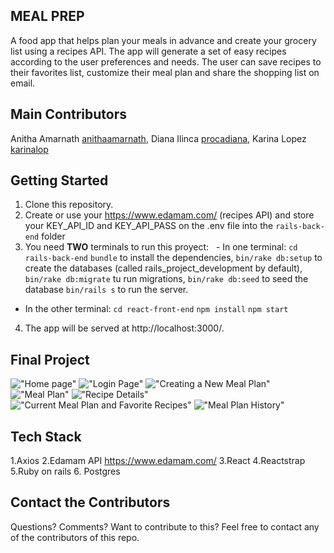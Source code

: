 ## MEAL PREP

A food app that helps plan your meals in advance and create your grocery list using a recipes API. The app will generate a set of easy recipes according to the user preferences and needs. The user can save recipes to their favorites list, customize their meal plan and share the shopping list on email.

## Main Contributors
Anitha Amarnath [anithaamarnath](https://github.com/anithaamarnath), Diana Ilinca [procadiana](https://github.com/procadiana), Karina Lopez [karinalop](https://github.com/karinalop)


## Getting Started
1. Clone this repository.
2.  Create or use your https://www.edamam.com/ (recipes API) and store your KEY_API_ID and KEY_API_PASS on the .env file into the `rails-back-end` folder
3. You need **TWO** terminals to run this proyect:
  - In one terminal:
`cd rails-back-end`
`bundle` to install the dependencies,
`bin/rake db:setup` to create the databases (called rails_project_development by default),
`bin/rake db:migrate` tu run migrations,
`bin/rake db:seed` to seed the database
`bin/rails s` to run the server.
  - In the other terminal:
   `cd react-front-end`
   `npm install`
   `npm start`
4. The app will be served at http://localhost:3000/.



## Final Project

!["Home page"](#)
!["Login Page"](#)
!["Creating a New Meal Plan"](#)
!["Meal Plan"](#)
!["Recipe Details"](#)
!["Current Meal Plan and Favorite Recipes"](#)
!["Meal Plan History"](#)


## Tech Stack

1.Axios
2.Edamam API https://www.edamam.com/
3.React
4.Reactstrap
5.Ruby on rails
6. Postgres


## Contact the Contributors

Questions? Comments? Want to contribute to this? Feel free to contact any of the contributors of this repo.